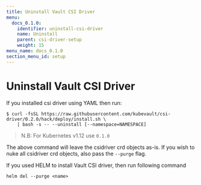 ```yaml
---
title: Uninstall Vault CSI Driver
menu:
  docs_0.1.0:
    identifier: uninstall-csi-driver
    name: Uninstall
    parent: csi-driver-setup
    weight: 15
menu_name: docs_0.1.0
section_menu_id: setup
---
```


# Uninstall Vault CSI Driver

If you installed csi driver using YAML then run:

```console
$ curl -fsSL https://raw.githubusercontent.com/kubevault/csi-driver/0.2.0/hack/deploy/install.sh \
    | bash -s -- --uninstall [--namespace=NAMESPACE]

```

> N.B: For Kubernetes v1.12 use `0.1.0`

The above command will leave the csidriver crd objects as-is. If you wish to nuke all csidriver crd objects, also pass the `--purge` flag.

If you used HELM to install Vault CSI driver, then run following command

```console
helm del --purge <name>
```
